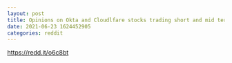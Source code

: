 ```yaml
--- 
layout: post 
title: Opinions on Okta and Cloudlfare stocks trading short and mid term 
date: 2021-06-23 1624452905 
categories: reddit 
--- 
```

https://redd.it/o6c8bt